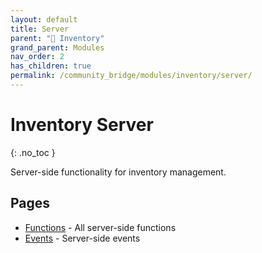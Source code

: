 ```yaml
---
layout: default
title: Server
parent: "🎒 Inventory"
grand_parent: Modules
nav_order: 2
has_children: true
permalink: /community_bridge/modules/inventory/server/
---
```


# Inventory Server
{: .no_toc }

Server-side functionality for inventory management.

## Pages

- [Functions](/community_bridge/modules/inventory/server/functions/) - All server-side functions
- [Events](/community_bridge/modules/inventory/server/events/) - Server-side events